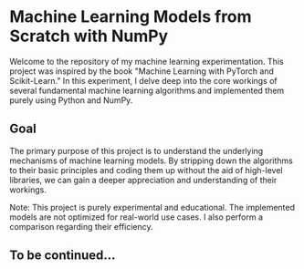 # Machine Learning Models from Scratch with NumPy

Welcome to the repository of my machine learning experimentation. This project was inspired by the book "Machine Learning with PyTorch and Scikit-Learn." In this experiment, I delve deep into the core workings of several fundamental machine learning algorithms and implemented them purely using Python and NumPy.

## Goal

The primary purpose of this project is to understand the underlying mechanisms of machine learning models. By stripping down the algorithms to their basic principles and coding them up without the aid of high-level libraries, we can gain a deeper appreciation and understanding of their workings.

Note: This project is purely experimental and educational. The implemented models are not optimized for real-world use cases. I also perform a comparison regarding their efficiency.

## To be continued...